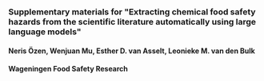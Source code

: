 ### Supplementary materials for "Extracting chemical food safety hazards from the scientific literature automatically using large language models"

#### Neris Özen, Wenjuan Mu, Esther D. van Asselt, Leonieke M. van den Bulk 
#### Wageningen Food Safety Research
